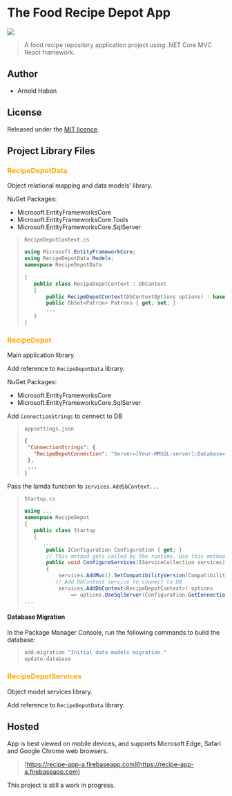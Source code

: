 # The Food Recipe Depot App

![](https://img.shields.io/badge/version-1.1.0-red.svg)

>A food recipe repository application project using .NET Core MVC React framework.

## Author
- Arnold Haban

## License
Released under the [MIT licence](http://opensource.org/licenses/MIT).

## Project Library Files
### <span style="color:orange">**RecipeDepotData**</span>

Object relational mapping and data models' library.

NuGet Packages:
* Microsoft.EntityFrameworksCore
* Microsoft.EntityFrameworksCore.Tools
* Microsoft.EntityFrameworksCore.SqlServer

>`RecipeDepotContext.cs`
>```c#
>using Microsoft.EntityFrameworkCore;
>using RecipeDepotData.Models;
>namespace RecipeDepotData
>
>{
>    public class RecipeDepotContext : DbContext
>    {
>        public RecipeDepotContext(DbContextOptions options) : base(options) { }
>        public DbSet<Patron> Patrons { get; set; }
>        ...
>    }
>}
>```


### <span style="color:orange">**RecipeDepot**</span>

Main application library.

Add reference to `RecipeDepotData` library.

NuGet Packages:
* Microsoft.EntityFrameworksCore
* Microsoft.EntityFrameworksCore.SqlServer

Add `ConnectionStrings` to cennect to DB
>`appsettings.json`
>```json
>{
>  "ConnectionStrings": {
>    "RecipeDepotConnection": "Server=[Your-MMSQL-server];Database=RecipeDepot;Trusted_Connection=True;MultipleActiveResultSets=true;"
>  },
>  ...
>}
>```

Pass the lamda function to `services.AddSbContext...`
>`Startup.cs`
>```c#
>using ...
>namespace RecipeDepot
>{
>    public class Startup
>    {
>		...
>        public IConfiguration Configuration { get; }
>        // This method gets called by the runtime. Use this method to add services to the container.
>        public void ConfigureServices(IServiceCollection services)
>        {
>            services.AddMvc().SetCompatibilityVersion(CompatibilityVersion.Version_2_1);
>			// Add DbContext service to connect to DB
>            services.AddDbContext<RecipeDepotContext>( options
>                => options.UseSqlServer(Configuration.GetConnectionString(*"RecipeDepotConnection"*)) );
>...
>```

#### Database Migration
In the Package Manager Console, run the following commands to build the database:
>```bash
>add-migration "Initial data models migration."
>update-database
>```

### <span style="color:orange">**RecipeDepotServices**</span>
Object model services library.

Add reference to `RecipeDepotData` library.

## Hosted
App is best viewed on mobile devices, and supports Microsoft Edge, Safari and Google Chrome web browsers.
>[https://recipe-app-a.firebaseapp.com](https://recipe-app-a.firebaseapp.com)

This project is still a work in progress.
